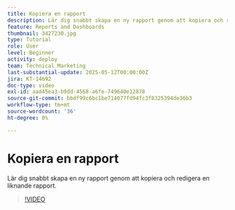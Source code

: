 ```yaml
---
title: Kopiera en rapport
description: Lär dig snabbt skapa en ny rapport genom att kopiera och redigera en liknande rapport.
feature: Reports and Dashboards
thumbnail: 3427230.jpg
type: Tutorial
role: User
level: Beginner
activity: deploy
team: Technical Marketing
last-substantial-update: 2025-05-12T00:00:00Z
jira: KT-14692
doc-type: video
exl-id: aad45ea3-b9dd-4568-a6fe-749640e12878
source-git-commit: bbdf99c6bc1be714077fd94fc3f8325394de36b3
workflow-type: tm+mt
source-wordcount: '36'
ht-degree: 0%

---
```


# Kopiera en rapport

Lär dig snabbt skapa en ny rapport genom att kopiera och redigera en liknande rapport.

>[!VIDEO](https://video.tv.adobe.com/v/3427230/?quality=12&learn=on&enablevpops=1)

